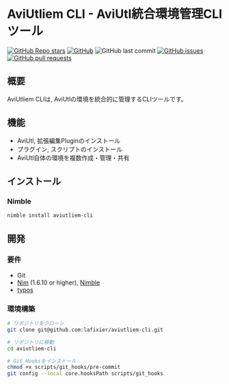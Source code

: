 # AviUtliem CLI - AviUtl統合環境管理CLIツール

[![GitHub Repo stars](https://img.shields.io/github/stars/lafixier/aviutliem-cli?style=for-the-badge)](https://github.com/lafixier/aviutliem-cli/stargazers)
[![GitHub](https://img.shields.io/github/license/lafixier/aviutliem-cli?style=for-the-badge)](https://github.com/lafixier/aviutliem-cli/blob/develop/LICENSE)
![GitHub last commit](https://img.shields.io/github/last-commit/lafixier/aviutliem-cli?style=for-the-badge)
[![GitHub issues](https://img.shields.io/github/issues/lafixier/aviutliem-cli?style=for-the-badge)](https://github.com/lafixier/aviutliem-cli/issues)
[![GitHub pull requests](https://img.shields.io/github/issues-pr-raw/lafixier/aviutliem-cli?style=for-the-badge)](https://github.com/lafixier/aviutliem-cli/pulls)

## 概要

AviUtliem CLIは, AviUtlの環境を統合的に管理するCLIツールです。

## 機能

- AviUtl, 拡張編集Pluginのインストール
- プラグイン, スクリプトのインストール
- AviUtl自体の環境を複数作成・管理・共有

## インストール

### Nimble

```sh
nimble install aviutliem-cli
```

## 開発

### 要件

- Git
- [Nim](https://nim-lang.org/) (1.6.10 or higher), [Nimble](https://github.com/nim-lang/nimble)
- [typos](https://github.com/crate-ci/typos)

### 環境構築

```sh
# リポジトリをクローン
git clone git@github.com:lafixier/aviutliem-cli.git

# リポジトリに移動
cd aviutliem-cli

# Git Hooksをインストール
chmod +x scripts/git_hooks/pre-commit
git config --local core.hooksPath scripts/git_hooks
```
